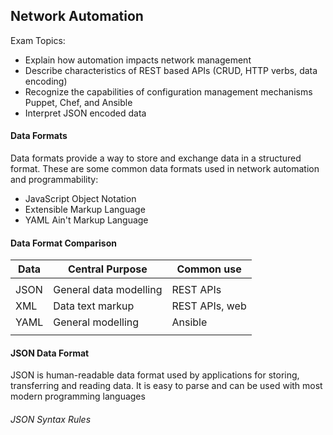 ## Network Automation 

Exam Topics:

- Explain how automation impacts network management
- Describe characteristics of REST based APIs (CRUD, HTTP verbs, data encoding)
- Recognize the capabilities of configuration management mechanisms Puppet, Chef, and Ansible
- Interpret JSON encoded data

#### Data Formats

Data formats provide a way to store and exchange data in a structured format. These are some common data formats used in network automation and programmability:

* JavaScript Object Notation
* Extensible Markup Language
* YAML Ain't Markup Language

#### Data Format Comparison

| Data | Central Purpose        | Common use     |
|------|------------------------|----------------|
|      |                        |                |
| JSON | General data modelling | REST APIs      |
| XML  | Data text markup       | REST APIs, web |
| YAML | General modelling      | Ansible        |
|      |                        |                |

#### JSON Data Format 

JSON is human-readable data format used by applications for storing, transferring and reading data. It is easy to parse and can be used with most modern programming languages

###### JSON Syntax Rules 




